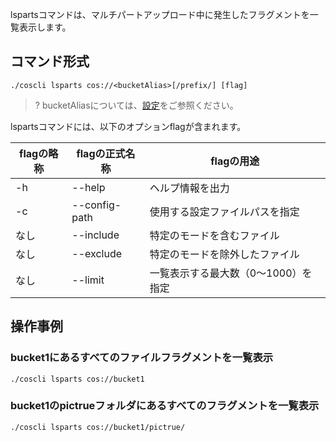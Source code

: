 lspartsコマンドは、マルチパートアップロード中に発生したフラグメントを一覧表示します。

## コマンド形式

```plaintext
./coscli lsparts cos://<bucketAlias>[/prefix/] [flag]
```

>? bucketAliasについては、[設定](https://intl.cloud.tencent.com/document/product/436/43265)をご参照ください。
>

lspartsコマンドには、以下のオプションflagが含まれます。

| flagの略称 | flagの正式名称     | flagの用途                    |
| --------- | ------------- | ---------------------------- |
| -h        | --help        | ヘルプ情報を出力                 |
| -c        | --config-path | 使用する設定ファイルパスを指定     |
|     なし      | --include     | 特定のモードを含むファイル           |
|     なし      | --exclude     | 特定のモードを除外したファイル           |
|     なし      | --limit       | 一覧表示する最大数（0～1000）を指定 |

## 操作事例

### bucket1にあるすべてのファイルフラグメントを一覧表示

```plaintext
./coscli lsparts cos://bucket1
```

### bucket1のpictrueフォルダにあるすべてのフラグメントを一覧表示

```plaintext
./coscli lsparts cos://bucket1/pictrue/
```
